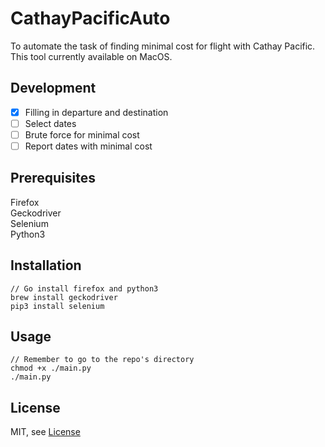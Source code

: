 # CathayPacificAuto
To automate the task of finding minimal cost for flight with Cathay Pacific.<br/>
This tool currently available on MacOS.

## Development
- [x] Filling in departure and destination
- [ ] Select dates
- [ ] Brute force for minimal cost
- [ ] Report dates with minimal cost

## Prerequisites
Firefox<br/>
Geckodriver<br/>
Selenium<br/>
Python3<br/>

## Installation
```
// Go install firefox and python3
brew install geckodriver
pip3 install selenium
```

## Usage
```
// Remember to go to the repo's directory
chmod +x ./main.py
./main.py
```

## License
MIT, see [License](LICENSE)
